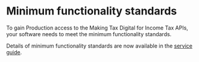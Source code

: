 # Minimum functionality standards

To gain Production access to the Making Tax Digital for Income Tax APIs, your software needs to meet the minimum functionality standards.

Details of minimum functionality standards are now available in the [service guide](https://developer.service.hmrc.gov.uk/guides/income-tax-mtd-end-to-end-service-guide/documentation/how-to-integrate.html#minimum-functionality-standards).